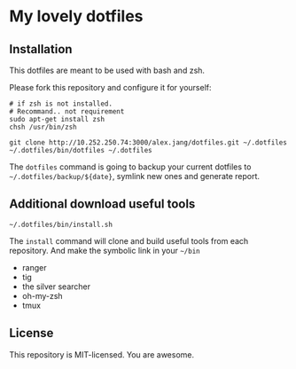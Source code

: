 # My lovely dotfiles
## Installation
This dotfiles are meant to be used with bash and zsh.

Please fork this repository and configure it for yourself:


```
# if zsh is not installed.
# Recommand.. not requirement
sudo apt-get install zsh
chsh /usr/bin/zsh

git clone http://10.252.250.74:3000/alex.jang/dotfiles.git ~/.dotfiles
~/.dotfiles/bin/dotfiles ~/.dotfiles
```

The `dotfiles` command is going to backup your current dotfiles to `~/.dotfiles/backup/${date}`, symlink new ones and generate report.

## Additional download useful tools
```
~/.dotfiles/bin/install.sh
```

The `install` command will clone and build useful tools from each repository.
And make the symbolic link in your  `~/bin`
* ranger
* tig
* the silver searcher
* oh-my-zsh
* tmux

## License

This repository is MIT-licensed. You are awesome.
